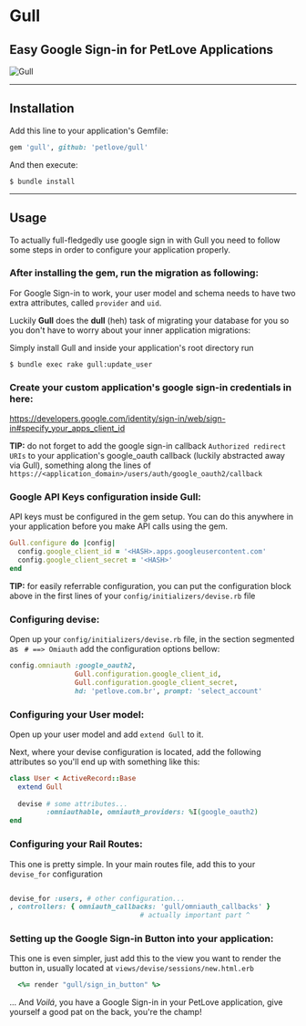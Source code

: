 # Gull
## Easy Google Sign-in for PetLove Applications

![Gull](https://www.iconshock.com/image/Stroke/Animals/gull)

_________

## Installation

Add this line to your application's Gemfile:

```ruby
gem 'gull', github: 'petlove/gull'
```

And then execute:

    $ bundle install
_________

## Usage

To actually full-fledgedly use google sign in with Gull you need to follow some steps in order to configure your application properly.

### After installing the gem, run the migration as following:
For Google Sign-in to work, your user model and schema needs to have two extra attributes, called `provider` and `uid`.

Luckily **Gull** does the **dull** (heh) task of migrating your database for you so you don't have to worry about your inner application migrations: 

Simply install Gull and inside your application's root directory run

    $ bundle exec rake gull:update_user

### Create your custom application's google sign-in credentials in here: 
https://developers.google.com/identity/sign-in/web/sign-in#specify_your_apps_client_id 

**TIP:** do not forget to add the google sign-in callback `Authorized redirect URIs` to your application's google_oauth callback (luckily abstracted away via Gull), something along the lines of `https://<application_domain>/users/auth/google_oauth2/callback` 

### Google API Keys configuration inside Gull: 

API keys must be configured in the gem setup. You can do this anywhere in your application before you make API calls using the gem.

```ruby
Gull.configure do |config|
  config.google_client_id = '<HASH>.apps.googleusercontent.com'
  config.google_client_secret = '<HASH>'
end
```
**TIP:** for easily referrable configuration, you can put the configuration block above in the first lines of your `config/initializers/devise.rb` file

### Configuring devise:

Open up your `config/initializers/devise.rb` file, in the section segmented as ` # ==> Omiauth` add the configuration options bellow:

```ruby
config.omniauth :google_oauth2, 
                Gull.configuration.google_client_id, 
                Gull.configuration.google_client_secret,
                hd: 'petlove.com.br', prompt: 'select_account'
```

### Configuring your User model: 

Open up your user model and add `extend Gull` to it.

Next, where your devise configuration is located, add the following attributes so you'll end up with something like this: 
```ruby
class User < ActiveRecord::Base
  extend Gull
  
  devise # some attributes...
         :omniauthable, omniauth_providers: %I(google_oauth2)
end
```

### Configuring your Rail Routes: 

This one is pretty simple. In your main routes file, add this to your `devise_for` configuration

```ruby

devise_for :users, # other configuration... 
, controllers: { omniauth_callbacks: 'gull/omniauth_callbacks' }
                                # actually important part ^
```

### Setting up the Google Sign-in Button into your application: 

This one is even simpler, just add this to the view you want to render the button in, usually located at `views/devise/sessions/new.html.erb`

```ruby
  <%= render "gull/sign_in_button" %>
```

... And *Voilá*, you have a Google Sign-in in your PetLove application, give yourself a good pat on the back, you're the champ! 